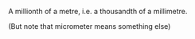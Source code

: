 A millionth of a metre, i.e. a thousandth of a millimetre.

(But note that micrometer means something else)
